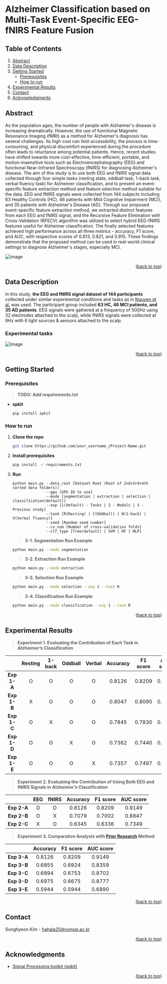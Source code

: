 # Alzheimer Classification based on <br> Multi-Task Event-Specific EEG-fNIRS Feature Fusion
<a name="readme-top"></a>

<!-- TABLE OF CONTENTS -->
## Table of Contents
<ol>
  <li><a href="#abstract">Abstract</a></li>
  <li><a href="#dataset">Data Description</a></li>
  <li>
    <a href="#getting-started">Getting Started</a>
    <ul>
      <li><a href="#prerequisites">Prerequisites</a></li>
      <li><a href="#how-to-run">How to run</a></li>
    </ul>
  </li>
  <li><a href="#experimental-results">Experimental Results</a></li>
  <li><a href="#contact">Contact</a></li>
  <li><a href="#acknowledgments">Acknowledgments</a></li>
</ol>



<!-- ABSTRACT -->
## Abstract
As the population ages, the number of people with Alzheimer's disease is increasing dramatically. However, the use of functional Magnetic Resonance Imaging (fMRI) as a method for Alzheimer's diagnosis has several challenges. Its high cost can limit accessibility, the process is time-consuming, and physical discomfort experienced during the procedure often leads to reluctance among potential patients. Hence, recent studies have shifted towards more cost-effective, time-efficient, portable, and motion-insensitive tools such as Electroencephalography (EEG) and functional Near-Infrared Spectroscopy (fNIRS) for diagnosing Alzheimer's disease.
The aim of this study is to use both EEG and fNIRS signal data collected through four simple tasks (resting state, oddball task, 1-back task, verbal fluency task) for Alzheimer classification, and to present an event-specific feature extraction method and feature selection method suitable for the data. EEG and fNIRS signals were collected from 144 subjects including 63 Healthy Controls (HC), 46 patients with Mild Cognitive Impairment (MCI), and 35 patients with Alzheimer's Disease (AD).
Through our proposed event-specific feature extraction method, we extracted distinct features from each EEG and fNIRS signal, and the Recursive Feature Elimination with Cross-Validation (RFECV) algorithm was utilized to select hybrid EEG-fNIRS features useful for Alzheimer classification. The finally selected features achieved high performance across all three metrics - accuracy, F1 score, and AUC, with respective scores of 0.813, 0.821, and 0.915. These findings demonstrate that the proposed method can be used in real-world clinical settings to diagnose Alzheimer's stages, especially MCI.

![image](https://github.com/KimSSung/Multi-Task-EEG-fNIRS-Alzheimer-Classification/assets/39760214/71fce523-36b6-44d2-8435-fad7c7cc64b3)


<p align="right">(<a href="#readme-top">back to top</a>)</p>


<!-- DATASET -->
## Data Description
In this study, **the EEG and fNIRS signal dataset of 144 participants** collected under similar experimental conditions and tasks as in [Nguyen et al.](https://pubmed.ncbi.nlm.nih.gov/30963713/) was used. The participant group included **63 HC, 46 MCI patients, and 35 AD patients**. EEG signals were gathered at a frequency of 500Hz using 32 electrodes attached to the scalp, while fNIRS signals were collected at 8Hz with 6 light sources & sensors attached to the scalp.

### Experimental tasks

![image](https://github.com/KimSSung/Multi-Task-EEG-fNIRS-Alzheimer-Classification/assets/39760214/fa7b9927-6660-40a3-804c-201b4005e940)


<p align="right">(<a href="#readme-top">back to top</a>)</p>


<!-- GETTING STARTED -->
## Getting Started

### Prerequisites

> **TODO: Add requirements.txt**

* **spkit**
  ```sh
  pip install spkit
  ```

### How to run

1. **Clone the repo**
   ```sh
   git clone https://github.com/your_username_/Project-Name.git
   ```
2. **Install prerequisites**
   ```sh
   pip install -r requirements.txt
   ```
3. **Run**
   ```
   python main.py --data_root [Dataset Root (Root of 2nd+3rd+4th sorted data folders)]
                  --gpu [GPU ID to use]
                  --mode [segmentation | extraction | selection | classification(default)]
                  --exp [1(default) - Tasks | 2 - Modals | 3 - Previous study]
                  --task [R(Resting) | C(Oddball) | N(1-back) | V(Verbal fluency)]
                  --seed [Random seed number]
                  --cv_num [Number of cross-validation folds]
                  --clf_type [Tree(default) | SVM | RF | MLP]
   ```

      > **3-1. Segmentation Run Example**
      ```sh
      python main.py --mode segmentation
      ```
      > **3-2. Extraction Run Example**
      ```sh
      python main.py --mode extraction
      ```
      > **3-3. Selection Run Example**
      ```sh
      python main.py --mode selection --exp 1 --task R 
      ```
      > **3-4. Classification Run Example**
      ```sh
      python main.py --mode classification --exp 1 --task R
      ```


<p align="right">(<a href="#readme-top">back to top</a>)</p>


<!-- EXPERIMENTAL RESULTS -->
## Experimental Results

> **Experiment 1. Evaluating the Contribution of Each Task in Alzheimer’s Classification**

| <center>  </center> | <center> Resting </center> | <center> 1-back </center> | <center> Oddball </center> | <center> Verbal </center> | <center> Accuracy </center> | <center> F1 score </center> | <center> AUC score </center> |
|:--------:|:--------:|:--------:|:--------:|:--------:|:--------:|:--------:|:--------:|
|**Exp 1-A** | <center> O </center> | <center> O </center> | <center> O </center> | <center> O </center> | <center> 0.8126 </center> | <center> 0.8209 </center> | <center> 0.9149 </center> |
|**Exp 1-B** | <center> X </center> | <center> O </center> | <center> O </center> | <center> O </center> | <center> 0.8047 </center> | <center> 0.8095 </center> | <center> 0.9151 </center> |
|**Exp 1-C** | <center> O </center> | <center> X </center> | <center> O </center> | <center> O </center> | <center> 0.7845 </center> | <center> 0.7830 </center> | <center> 0.9030 </center> |
|**Exp 1-D** | <center> O </center> | <center> O </center> | <center> X </center> | <center> O </center> | <center> 0.7362 </center> | <center> 0.7440 </center> | <center> 0.8741 </center> |
|**Exp 1-E** | <center> O </center> | <center> O </center> | <center> O </center> | <center> X </center> | <center> 0.7357 </center> | <center> 0.7497 </center> | <center> 0.8798 </center> |


> **Experiment 2. Evaluating the Contribution of Using Both EEG and fNIRS Signals in Alzheimer’s Classification**

| <center>  </center> | <center> EEG </center> | <center> fNIRS </center> | <center> Accuracy </center> | <center> F1 score </center> | <center> AUC score </center> |
|:--------:|:--------:|:--------:|:--------:|:--------:|:--------:|
|**Exp 2-A** | <center> O </center> | <center> O </center> | <center> 0.8126 </center> | <center> 0.8209 </center> | <center> 0.9149 </center> |
|**Exp 2-B** | <center> O </center> | <center> X </center> | <center> 0.7079 </center> | <center> 0.7002 </center> | <center> 0.8847 </center> |
|**Exp 2-C** | <center> X </center> | <center> O </center> | <center> 0.6345 </center> | <center> 0.6336 </center> | <center> 0.7349 </center> |


> **Experiment 3. Comparative Analysis with [Prior Research](https://www.sciencedirect.com/science/article/pii/S0165027020300406) Method**

| <center>  </center> | <center> Accuracy </center> | <center> F1 score </center> | <center> AUC score </center> |
|:--------:|--------:|--------:|--------:| 
|**Exp 3-A** | <center> 0.8126 </center> | <center> 0.8209 </center> | <center> 0.9149 </center> |
|**Exp 3-B** | <center> 0.6855 </center> | <center> 0.6924 </center> | <center> 0.8359 </center> |
|**Exp 3-C** | <center> 0.6894 </center> | <center> 0.6753 </center> | <center> 0.8702 </center> |
|**Exp 3-D** | <center> 0.6975 </center> | <center> 0.6675 </center> | <center> 0.8777 </center> |
|**Exp 3-E** | <center> 0.5944 </center> | <center> 0.5944 </center> | <center> 0.6890 </center> |

<p align="right">(<a href="#readme-top">back to top</a>)</p>


<!-- CONTACT -->
## Contact

Sunghyeon Kim - hahala25@yonsei.ac.kr

<p align="right">(<a href="#readme-top">back to top</a>)</p>



<!-- ACKNOWLEDGMENTS -->
## Acknowledgments

* [Signal Processing toolkit (spkit)](https://github.com/Nikeshbajaj/spkit/tree/master)


<p align="right">(<a href="#readme-top">back to top</a>)</p>



<!-- MARKDOWN LINKS & IMAGES -->
<!-- https://www.markdownguide.org/basic-syntax/#reference-style-links -->
[contributors-shield]: https://img.shields.io/github/contributors/othneildrew/Best-README-Template.svg?style=for-the-badge
[contributors-url]: https://github.com/othneildrew/Best-README-Template/graphs/contributors
[forks-shield]: https://img.shields.io/github/forks/othneildrew/Best-README-Template.svg?style=for-the-badge
[forks-url]: https://github.com/othneildrew/Best-README-Template/network/members
[stars-shield]: https://img.shields.io/github/stars/othneildrew/Best-README-Template.svg?style=for-the-badge
[stars-url]: https://github.com/othneildrew/Best-README-Template/stargazers
[issues-shield]: https://img.shields.io/github/issues/othneildrew/Best-README-Template.svg?style=for-the-badge
[issues-url]: https://github.com/othneildrew/Best-README-Template/issues
[license-shield]: https://img.shields.io/github/license/othneildrew/Best-README-Template.svg?style=for-the-badge
[license-url]: https://github.com/othneildrew/Best-README-Template/blob/master/LICENSE.txt
[linkedin-shield]: https://img.shields.io/badge/-LinkedIn-black.svg?style=for-the-badge&logo=linkedin&colorB=555
[linkedin-url]: https://linkedin.com/in/othneildrew
[product-screenshot]: images/screenshot.png
[Next.js]: https://img.shields.io/badge/next.js-000000?style=for-the-badge&logo=nextdotjs&logoColor=white
[Next-url]: https://nextjs.org/
[React.js]: https://img.shields.io/badge/React-20232A?style=for-the-badge&logo=react&logoColor=61DAFB
[React-url]: https://reactjs.org/
[Vue.js]: https://img.shields.io/badge/Vue.js-35495E?style=for-the-badge&logo=vuedotjs&logoColor=4FC08D
[Vue-url]: https://vuejs.org/
[Angular.io]: https://img.shields.io/badge/Angular-DD0031?style=for-the-badge&logo=angular&logoColor=white
[Angular-url]: https://angular.io/
[Svelte.dev]: https://img.shields.io/badge/Svelte-4A4A55?style=for-the-badge&logo=svelte&logoColor=FF3E00
[Svelte-url]: https://svelte.dev/
[Laravel.com]: https://img.shields.io/badge/Laravel-FF2D20?style=for-the-badge&logo=laravel&logoColor=white
[Laravel-url]: https://laravel.com
[Bootstrap.com]: https://img.shields.io/badge/Bootstrap-563D7C?style=for-the-badge&logo=bootstrap&logoColor=white
[Bootstrap-url]: https://getbootstrap.com
[JQuery.com]: https://img.shields.io/badge/jQuery-0769AD?style=for-the-badge&logo=jquery&logoColor=white
[JQuery-url]: https://jquery.com 

